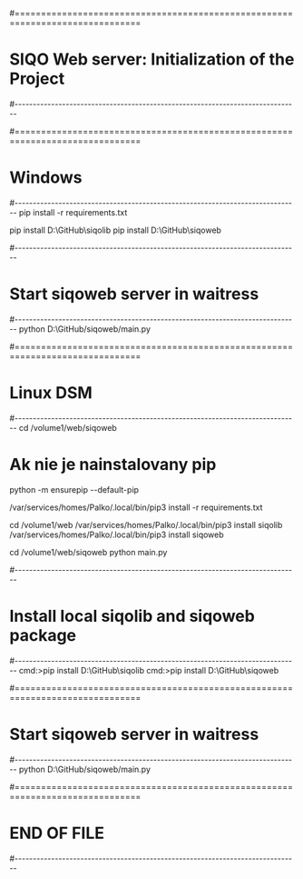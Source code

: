 #==============================================================================
# SIQO Web server: Initialization of the Project
#------------------------------------------------------------------------------

#==============================================================================
# Windows
#------------------------------------------------------------------------------
pip install -r requirements.txt

pip install D:\GitHub\siqolib
pip install D:\GitHub\siqoweb

#------------------------------------------------------------------------------
# Start siqoweb server in waitress
#------------------------------------------------------------------------------
python D:\GitHub/siqoweb/main.py

#==============================================================================
# Linux DSM
#------------------------------------------------------------------------------
cd /volume1/web/siqoweb

# Ak nie je nainstalovany pip
python -m ensurepip --default-pip

/var/services/homes/Palko/.local/bin/pip3 install -r requirements.txt

cd /volume1/web
/var/services/homes/Palko/.local/bin/pip3 install siqolib
/var/services/homes/Palko/.local/bin/pip3 install siqoweb

cd /volume1/web/siqoweb
python main.py

#------------------------------------------------------------------------------
# Install local siqolib and siqoweb package 
#------------------------------------------------------------------------------
cmd:>pip install D:\GitHub\siqolib
cmd:>pip install D:\GitHub\siqoweb

#==============================================================================
# Start siqoweb server in waitress
#------------------------------------------------------------------------------
python D:\GitHub/siqoweb/main.py

#==============================================================================
#                              END OF FILE
#------------------------------------------------------------------------------
